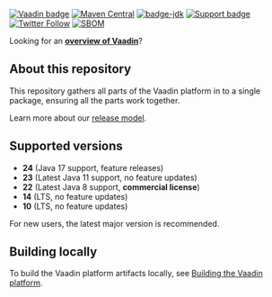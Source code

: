 [![Vaadin badge](https://img.shields.io/badge/vaadin-blue.svg?logo=vaadin)](https://vaadin.com/)
[![Maven Central](https://img.shields.io/maven-metadata/v.svg?label=maven-central&metadataUrl=https%3A%2F%2Frepo1.maven.org%2Fmaven2%2Fcom%2Fvaadin%2Fvaadin-bom%2Fmaven-metadata.xml)](https://search.maven.org/search?q=g:com.vaadin%20a:vaadin-bom)
[![badge-jdk](https://img.shields.io/badge/jdk-8+-green.svg)](https://www.oracle.com/java/technologies/javase-downloads.html)
[![Support badge](https://img.shields.io/badge/stackoverflow-vaadin-blue.svg?logo=stackoverflow)](https://stackoverflow.com/questions/tagged/vaadin)
[![Twitter Follow](https://img.shields.io/twitter/follow/vaadin.svg?style=social)](https://twitter.com/vaadin)
[![SBOM](https://github.com/vaadin/platform/actions/workflows/sbom.yml/badge.svg?branch=main&event=push)](https://github.com/vaadin/platform/actions/workflows/sbom.yml?query=branch%3Amain)


Looking for an [**overview of Vaadin**](https://github.com/vaadin)?

## About this repository

This repository gathers all parts of the Vaadin platform in to a single package, ensuring all the parts work together.

Learn more about our [release model](https://vaadin.com/roadmap).

## Supported versions

- **24** (Java 17 support, feature releases)
- **23** (Latest Java 11 support, no feature updates)
- **22** (Latest Java 8 support, **commercial license**)
- **14** (LTS, no feature updates)
- **10** (LTS, no feature updates)

For new users, the latest major version is recommended.  

## Building locally
To build the Vaadin platform artifacts locally, see [Building the Vaadin platform](BUILD.md).

